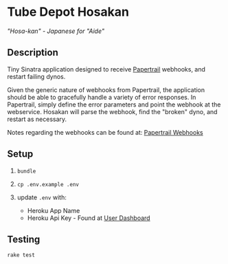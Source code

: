 # Tube Depot Hosakan

_"Hosa-kan" - Japanese for "Aide"_

## Description

Tiny Sinatra application designed to receive [Papertrail](http://papertrailapp.com/ "Papertrail") webhooks, and restart failing dynos.

Given the generic nature of webhooks from Papertrail, the application should be able to gracefully handle a variety of error responses. In Papertrail, simply define the error parameters and point the webhook at the webservice. Hosakan will parse the webhook, find the "broken" dyno, and restart as necessary.

Notes regarding the webhooks can be found at: [Papertrail Webhooks](http://help.papertrailapp.com/kb/how-it-works/web-hooks/ "Webhooks")

## Setup
1. `bundle`

2. `cp .env.example .env`

3. update `.env` with:
	* Heroku App Name
	* Heroku Api Key - Found at [User Dashboard](https://dashboard.heroku.com/account)


## Testing
`rake test`
